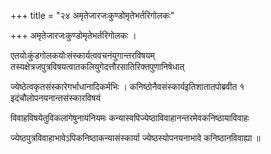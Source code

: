 +++
title = "२४ अमृतेजारजःकुण्डोमृतेभर्तरिगोलकः"

+++
अमृतेजारजःकुण्डोमृतेभर्तरिगोलकः ।

एतयोःकुंडगोलकयोःसंस्कार्यत्ववचनंयुगान्तरविषयम् तस्यक्षेत्रजपुत्रविषयत्वातकलियुगेदत्तौरसातिरिक्तपुणानिषेधात्

ज्येष्ठेत्वकृतसंस्कारेगर्भाधानादिकर्मभिः । कनिष्ठोनैवसंस्कार्यइतिशातातपोब्रवीत १ इदंचौलोपनयनान्तसंस्कारविषयं

विवाहविषयेतुविकलांगेषुनायंनियमः कन्यास्वपिज्येष्ठाविवाहानन्तरमेवकनिष्ठायाविवाहः

ज्येष्ठपुत्रविवाहाभावेऽपिकनिष्ठाकन्यासंस्कार्या ज्येष्ठस्योपनयनाभावे कनिष्ठानविवाह्या ॥

